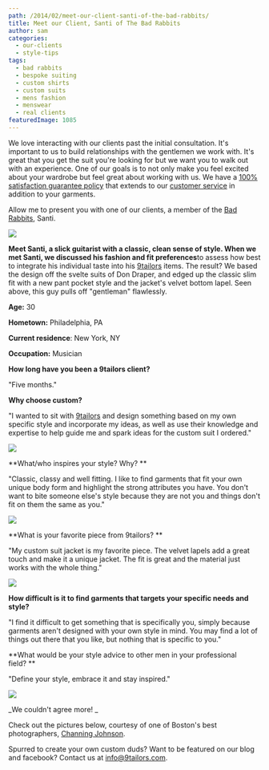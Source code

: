 ```yaml
---
path: /2014/02/meet-our-client-santi-of-the-bad-rabbits/
title: Meet our Client, Santi of The Bad Rabbits
author: sam
categories: 
  - our-clients
  - style-tips
tags: 
  - bad rabbits
  - bespoke suiting
  - custom shirts
  - custom suits
  - mens fashion
  - menswear
  - real clients
featuredImage: 1085
---
```

We love interacting with our clients past the initial consultation. It's important to us to build relationships with the gentlemen we work with. It's great that you get the suit you're looking for but we want you to walk out with an experience. One of our goals is to not only make you feel excited about your wardrobe but feel great about working with us. We have a [100% satisfaction guarantee policy](http://9tailors.com/pages/#!/pages/customer_service/return_and_alterations_policy) that extends to our [customer service](http://www.yelp.com/biz/9tailors-boston) in addition to your garments.

Allow me to present you with one of our clients, a member of the [Bad Rabbits](http://badrabbits.tumblr.com/), Santi.

[![](http://2.bp.blogspot.com/-FEPSCe80x2U/UiizWc8PQKI/AAAAAAAADhs/wrh9uUYYWwU/s320/BadRabbits-090.jpg)](https://images-blogger-opensocial.googleusercontent.com/gadgets/proxy?url=http%3A%2F%2F2.bp.blogspot.com%2F-FEPSCe80x2U%2FUiizWc8PQKI%2FAAAAAAAADhs%2Fwrh9uUYYWwU%2Fs320%2FBadRabbits-090.jpg&container=blogger&gadget=a&rewriteMime=image%2F*)

**************Meet Santi, a slick guitarist with a classic, clean sense of style. When we met Santi, we discussed his fashion and fit preferences**************to assess how best to integrate his individual taste into his [9tailors](http://www.9tailors.com/) items. The result? We based the design off the svelte suits of Don Draper, and edged up the classic slim fit with a new pant pocket style and the jacket's velvet bottom lapel. Seen above, this guy pulls off "gentleman" flawlessly.

**Age:** 30

**Hometown:** Philadelphia, PA

**Current residence**: New York, NY 

**Occupation:** Musician

**How long have you been a 9tailors client?** 

"Five months."

**Why choose custom?**

"I wanted to sit with [9tailors](http://www.9tailors.com/) and design something based on my own specific style and incorporate my ideas, as well as use their knowledge and expertise to help guide me and spark ideas for the custom suit I ordered."

[![](http://2.bp.blogspot.com/-KN-G-GcoSfg/Uii1yBItH9I/AAAAAAAADiU/49O4cBY-v6A/s320/BadRabbits-093.jpg)](https://images-blogger-opensocial.googleusercontent.com/gadgets/proxy?url=http%3A%2F%2F2.bp.blogspot.com%2F-KN-G-GcoSfg%2FUii1yBItH9I%2FAAAAAAAADiU%2F49O4cBY-v6A%2Fs320%2FBadRabbits-093.jpg&container=blogger&gadget=a&rewriteMime=image%2F*)

**What/who inspires your style? Why? **

"Classic, classy and well fitting. I like to find garments that fit your own unique body form and highlight the strong attributes you have. You don't want to bite someone else's style because they are not you and things don't fit on them the same as you."

[![](http://2.bp.blogspot.com/-nK1GKMg6A3o/UiizjEF4khI/AAAAAAAADh0/xhHLDKr5_-o/s320/BadRabbits-091.jpg)](https://images-blogger-opensocial.googleusercontent.com/gadgets/proxy?url=http%3A%2F%2F2.bp.blogspot.com%2F-nK1GKMg6A3o%2FUiizjEF4khI%2FAAAAAAAADh0%2FxhHLDKr5_-o%2Fs320%2FBadRabbits-091.jpg&container=blogger&gadget=a&rewriteMime=image%2F*)

**What is your favorite piece from 9tailors? **

"My custom suit jacket is my favorite piece. The velvet lapels add a great touch and make it a unique jacket. The fit is great and the material just works with the whole thing." 

[![](http://4.bp.blogspot.com/-yiOsU7qJZoo/UiizwCSDR0I/AAAAAAAADh8/rf3C0ChmzF4/s320/BadRabbits-092.jpg)](https://images-blogger-opensocial.googleusercontent.com/gadgets/proxy?url=http%3A%2F%2F4.bp.blogspot.com%2F-yiOsU7qJZoo%2FUiizwCSDR0I%2FAAAAAAAADh8%2Frf3C0ChmzF4%2Fs320%2FBadRabbits-092.jpg&container=blogger&gadget=a&rewriteMime=image%2F*)

**How difficult is it to find garments that targets your specific needs and style?**

"I find it difficult to get something that is specifically you, simply because garments aren't designed with your own style in mind. You may find a lot of things out there that you like, but nothing that is specific to you." 

**What would be your style advice to other men in your professional field? **

"Define your style, embrace it and stay inspired."

[![](http://3.bp.blogspot.com/-Wfd34DW1B4I/Uii1yXYaeQI/AAAAAAAADiY/841zcRov6y8/s320/BadRabbits-102.jpg)](http://3.bp.blogspot.com/-Wfd34DW1B4I/Uii1yXYaeQI/AAAAAAAADiY/841zcRov6y8/s1600/BadRabbits-102.jpg)

_We couldn't agree more! _

Check out the pictures below, courtesy of one of Boston's best photographers, [Channing Johnson](http://www.channingjohnson.com/).

Spurred to create your own custom duds? Want to be featured on our blog and facebook? Contact us at info@9tailors.com.